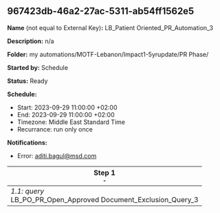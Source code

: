 ## 967423db-46a2-27ac-5311-ab54ff1562e5

**Name** (not equal to External Key)**:** LB_Patient Oriented_PR_Automation_3

**Description:** n/a

**Folder:** my automations/MOTF-Lebanon/Impact1-5yrupdate/PR Phase/

**Started by:** Schedule

**Status:** Ready

**Schedule:**

* Start: 2023-09-29 11:00:00 +02:00
* End: 2023-09-29 11:00:00 +02:00
* Timezone: Middle East Standard Time
* Recurrance: run only once

**Notifications:**

* Error: aditi.bagul@msd.com

| Step 1<br>_<small>-</small>_ |
| --- |
| _1.1: query_<br>LB_PO_PR_Open_Approved Document_Exclusion_Query_3 |
